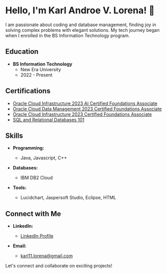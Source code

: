 # Hello, I'm Karl Androe V. Lorena! 👋

I am passionate about coding and database management, finding joy in solving complex problems with elegant solutions. My tech journey began when I enrolled in the BS Information Technology program.

## Education

- **BS Information Technology**
  - New Era University
  - 2022 - Present

## Certifications

- [Oracle Cloud Infrastructure 2023 AI Certified Foundations Associate](https://catalog-education.oracle.com/pls/certview/sharebadge?id=C9F494BC10C05027CE04CAE94C303183A8F020C2CF6D28F75A7C45E1176B4151&fbclid=IwAR2IXnCxKdyfINAhfdYVXvbSKCp6HJ-_UJ66n6WMgndSaELZ356w0GcgDDw)
- [Oracle Cloud Data Management 2023 Certified Foundations Associate](https://catalog-education.oracle.com/pls/certview/sharebadge?id=05B2D4C64EC64E5840F9820DED9F653560FA43D271EDA64C990BD1E8D80A1E9B&fbclid=IwAR07tSs_OPcFUHGnBSz3kI_Y5s6SOHrprmRG5rnt3iTkYWUnwovA07I7XmY)
- [Oracle Cloud Infrastructure 2023 Certified Foundations Associate](https://catalog-education.oracle.com/pls/certview/sharebadge?id=63FC260C8457B8F090FFF59E0E0B0325FA32D363CCD56251FB66B4A435C85D85&fbclid=IwAR2WWOhMQI5GfpOYkmcFKgINI1PWB_XbO01hc_F0Mr5ra5hStS917fB4fXk)
- [SQL and Relational Databases 101](https://courses.cognitiveclass.ai/certificates/1b3dd88539fa488bae547263ab7b8a20)

## Skills

- **Programming:**
  - Java, Javascript, C++
  
- **Databases:**
  - IBM DB2 Cloud
  
- **Tools:**
  - Lucidchart, Jaspersoft Studio, Eclipse, HTML

## Connect with Me

- **LinkedIn:**
  - [LinkedIn Profile]((https://www.linkedin.com/in/karl-androe-lorena-6220242a4?utm_source=share&utm_campaign=share_via&utm_content=profile&utm_medium=android_app)https://www.linkedin.com/in/karl-androe-lorena-6220242a4?utm_source=share&utm_campaign=share_via&utm_content=profile&utm_medium=android_app)
  
- **Email:**
  - [karl11.lorena@gmail.com](mailto:karl11.lorena@gmail.com)

Let's connect and collaborate on exciting projects!
